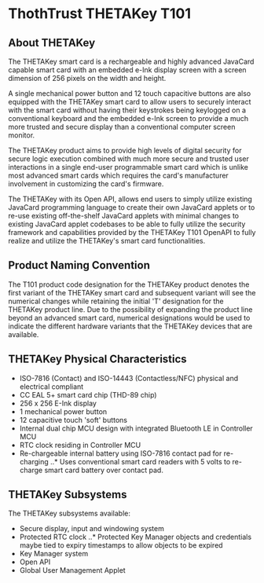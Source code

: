 # ThothTrust THETAKey T101

## About THETAKey

The THETAKey smart card is a rechargeable and highly advanced JavaCard capable smart card with an embedded e-Ink display screen with a 
screen dimension of 256 pixels on the width and height.

A single mechanical power button and 12 touch capacitive buttons are also equipped with the THETAKey smart card to allow users to securely 
interact with the smart card without having their keystrokes being keylogged on a conventional keyboard and the embedded e-Ink screen to 
provide a much more trusted and secure display than a conventional computer screen monitor.

The THETAKey product aims to provide high levels of digital security for secure logic execution combined with much more secure and trusted 
user interactions in a single end-user programmable smart card which is unlike most advanced smart cards which requires the card's 
manufacturer involvement in customizing the card's firmware.

The THETAKey with its Open API, allows end users to simply utilize existing JavaCard programming language to create their own JavaCard 
applets or to re-use existing off-the-shelf JavaCard applets with minimal changes to existing JavaCard applet codebases to be able to 
fully utilize the security framework and capabilities provided by the THETAKey T101 OpenAPI to fully realize and utilize the THETAKey's 
smart card functionalities.

## Product Naming Convention

The T101 product code designation for the THETAKey product denotes the first variant of the THETAKey smart card and subsequent variant 
will see the numerical changes while retaining the initial 'T' designation for the THETAKey product line. Due to the possibility of 
expanding the product line beyond an advanced smart card, numerical designations would be used to indicate the different hardware 
variants that the THETAKey devices that are available.

## THETAKey Physical Characteristics
* ISO-7816 (Contact) and ISO-14443 (Contactless/NFC) physical and electrical compliant
* CC EAL 5+ smart card chip (THD-89 chip)
* 256 x 256 E-Ink display
* 1 mechanical power button
* 12 capacitive touch 'soft' buttons
* Internal dual chip MCU design with integrated Bluetooth LE in Controller MCU
* RTC clock residing in Controller MCU
* Re-chargeable internal battery using ISO-7816 contact pad for re-charging
..* Uses conventional smart card readers with 5 volts to re-charge smart card battery over contact pad.

## THETAKey Subsystems

The THETAKey subsystems available:
* Secure display, input and windowing system
* Protected RTC clock
..* Protected Key Manager objects and credentials maybe tied to expiry timestamps to allow objects to be expired
* Key Manager system
* Open API
* Global User Management Applet
